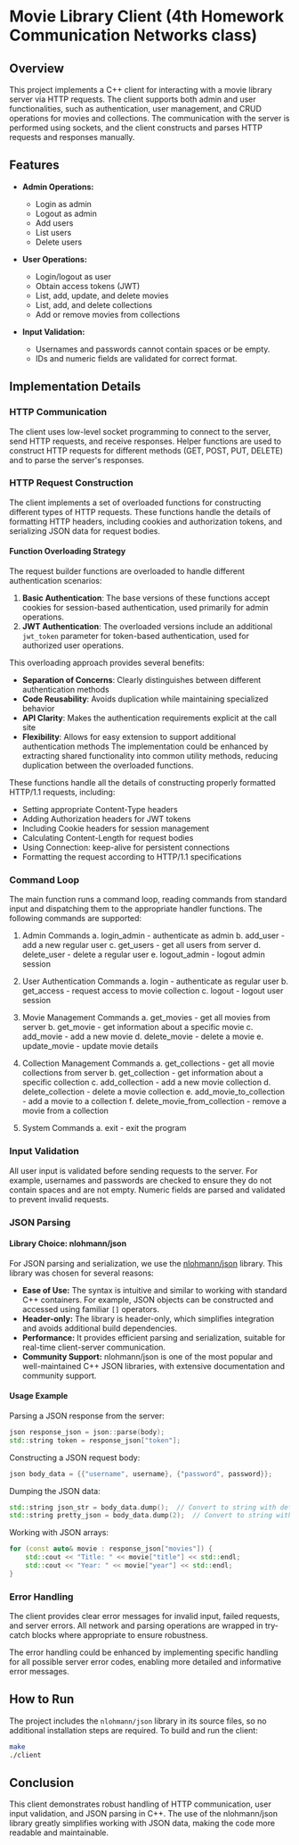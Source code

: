 # Movie Library Client (4th Homework Communication Networks class)

## Overview

This project implements a C++ client for interacting with a movie library server via HTTP requests. The client supports both admin and user functionalities, such as authentication, user management, and CRUD operations for movies and collections. The communication with the server is performed using sockets, and the client constructs and parses HTTP requests and responses manually.

## Features

- **Admin Operations:**
  - Login as admin
  - Logout as admin
  - Add users
  - List users
  - Delete users

- **User Operations:**
  - Login/logout as user
  - Obtain access tokens (JWT)
  - List, add, update, and delete movies
  - List, add, and delete collections
  - Add or remove movies from collections

- **Input Validation:**
  - Usernames and passwords cannot contain spaces or be empty.
  - IDs and numeric fields are validated for correct format.

## Implementation Details

### HTTP Communication

The client uses low-level socket programming to connect to the server, send HTTP requests, and receive responses. Helper functions are used to construct HTTP requests for different methods (GET, POST, PUT, DELETE) and to parse the server's responses.

### HTTP Request Construction

The client implements a set of overloaded functions for constructing different types of HTTP requests. These functions handle the details of formatting HTTP headers, including cookies and authorization tokens, and serializing JSON data for request bodies.

#### Function Overloading Strategy

The request builder functions are overloaded to handle different authentication scenarios:

1. **Basic Authentication**: The base versions of these functions accept cookies for session-based authentication, used primarily for admin operations.
2. **JWT Authentication**: The overloaded versions include an additional `jwt_token` parameter for token-based authentication, used for authorized user operations.

This overloading approach provides several benefits:

- **Separation of Concerns**: Clearly distinguishes between different authentication methods
- **Code Reusability**: Avoids duplication while maintaining specialized behavior
- **API Clarity**: Makes the authentication requirements explicit at the call site
- **Flexibility**: Allows for easy extension to support additional authentication methods
The implementation could be enhanced by extracting shared functionality into common utility methods, reducing duplication between the overloaded functions.

These functions handle all the details of constructing properly formatted HTTP/1.1 requests, including:
- Setting appropriate Content-Type headers
- Adding Authorization headers for JWT tokens
- Including Cookie headers for session management
- Calculating Content-Length for request bodies
- Using Connection: keep-alive for persistent connections
- Formatting the request according to HTTP/1.1 specifications

### Command Loop

The main function runs a command loop, reading commands from standard input and dispatching them to the appropriate handler functions. The following commands are supported:

1. Admin Commands
   a. login_admin - authenticate as admin
   b. add_user - add a new regular user
   c. get_users - get all users from server
   d. delete_user - delete a regular user
   e. logout_admin - logout admin session

2. User Authentication Commands
   a. login - authenticate as regular user
   b. get_access - request access to movie collection
   c. logout - logout user session

3. Movie Management Commands
   a. get_movies - get all movies from server
   b. get_movie - get information about a specific movie
   c. add_movie - add a new movie
   d. delete_movie - delete a movie
   e. update_movie - update movie details

4. Collection Management Commands
   a. get_collections - get all movie collections from server
   b. get_collection - get information about a specific collection
   c. add_collection - add a new movie collection
   d. delete_collection - delete a movie collection
   e. add_movie_to_collection - add a movie to a collection
   f. delete_movie_from_collection - remove a movie from a collection

5. System Commands
   a. exit - exit the program

### Input Validation

All user input is validated before sending requests to the server. For example, usernames and passwords are checked to ensure they do not contain spaces and are not empty. Numeric fields are parsed and validated to prevent invalid requests.

### JSON Parsing

#### Library Choice: nlohmann/json

For JSON parsing and serialization, we use the [nlohmann/json](https://github.com/nlohmann/json) library. This library was chosen for several reasons:

- **Ease of Use:** The syntax is intuitive and similar to working with standard C++ containers. For example, JSON objects can be constructed and accessed using familiar `[]` operators.
- **Header-only:** The library is header-only, which simplifies integration and avoids additional build dependencies.
- **Performance:** It provides efficient parsing and serialization, suitable for real-time client-server communication.
- **Community Support:** nlohmann/json is one of the most popular and well-maintained C++ JSON libraries, with extensive documentation and community support.

#### Usage Example

Parsing a JSON response from the server:
```cpp
json response_json = json::parse(body);
std::string token = response_json["token"];
```

Constructing a JSON request body:
```cpp
json body_data = {{"username", username}, {"password", password}};
```

Dumping the JSON data:
```cpp
std::string json_str = body_data.dump();  // Convert to string with default formatting
std::string pretty_json = body_data.dump(2);  // Convert to string with 2-space indentation
```

Working with JSON arrays:
```cpp
for (const auto& movie : response_json["movies"]) {
    std::cout << "Title: " << movie["title"] << std::endl;
    std::cout << "Year: " << movie["year"] << std::endl;
}
```


### Error Handling

The client provides clear error messages for invalid input, failed requests, and server errors. All network and parsing operations are wrapped in try-catch blocks where appropriate to ensure robustness.

The error handling could be enhanced by implementing specific handling for all possible server error codes, enabling more detailed and informative error messages.

## How to Run

The project includes the `nlohmann/json` library in its source files, so no additional installation steps are required. To build and run the client:
```sh
make
./client
```

## Conclusion

This client demonstrates robust handling of HTTP communication, user input validation, and JSON parsing in C++. The use of the nlohmann/json library greatly simplifies working with JSON data, making the code more readable and maintainable.